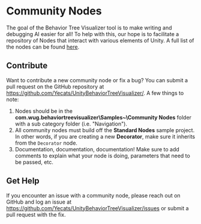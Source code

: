 
# Community Nodes
The goal of the Behavior Tree Visualizer tool is to make writing and debugging AI easier for all! To help with this, our hope is to facilitate a repository of Nodes that interact with various elements of Unity. A full list of the nodes can be found [here](https://github.com/Yecats/UnityBehaviorTreeVisualizer/wiki/Community-Nodes).

## Contribute
Want to contribute a new community node or fix a bug? You can submit a pull request on the GitHub repository at https://github.com/Yecats/UnityBehaviorTreeVisualizer/. A few things to note:

1. Nodes should be in the **com.wug.behaviortreevisualizer\Samples~\Community Nodes** folder with a sub category folder (i.e. "Navigation").
2. All community nodes must build off the **Standard Nodes** sample project. In other words, if you are creating a new **Decorator**, make sure it inherits from the `Decorator` node. 
3. Documentation, documentation, documentation! Make sure to add comments to explain what your node is doing, parameters that need to be passed, etc.

## Get Help
If you encounter an issue with a community node, please reach out on GitHub and log an issue at https://github.com/Yecats/UnityBehaviorTreeVisualizer/issues or submit a pull request with the fix. 